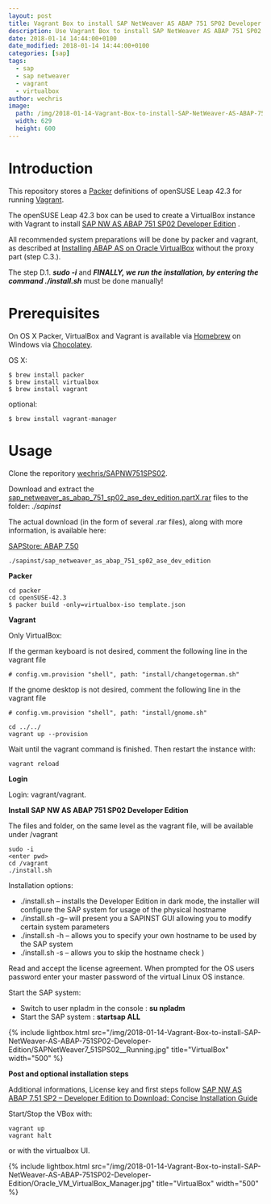 ```yaml
---
layout: post
title: Vagrant Box to install SAP NetWeaver AS ABAP 751 SP02 Developer Edition 
description: Use Vagrant Box to install SAP NetWeaver AS ABAP 751 SP02 Developer Edition on VirtualBox image.
date: 2018-01-14 14:44:00+0100
date_modified: 2018-01-14 14:44:00+0100
categories: [sap]
tags:
  - sap
  - sap netweaver
  - vagrant
  - virtualbox
author: wechris
image:
  path: /img/2018-01-14-Vagrant-Box-to-install-SAP-NetWeaver-AS-ABAP-751SP02-Developer-Edition/Oracle_VM_VirtualBox_Manager.jpg
  width: 629
  height: 600
---
```

Introduction
============
This repository stores a [Packer](https://www.packer.io) definitions of openSUSE Leap 42.3 for running [Vagrant](https://www.vagrantup.com).
 
The openSUSE Leap 42.3 box can be used to create a VirtualBox instance with Vagrant to install [SAP NW AS ABAP 751 SP02 Developer Edition](https://blogs.sap.com/2017/09/04/sap-as-abap-751-sp02-developer-edition-to-download/) .
 
 All recommended system preparations will be done by packer and vagrant, as described at [Installing ABAP AS on Oracle VirtualBox](https://blogs.sap.com/2017/09/04/newbies-guide-installing-abap-as-751-sp02-on-linux/) without the proxy part (step C.3.).

 The step D.1. ***sudo -i*** and ***FINALLY, we run the installation, by entering the command ./install.sh*** must be done manually!
 
Prerequisites
=============
 
On OS X Packer, VirtualBox and Vagrant is available via [Homebrew](http://brew.sh/) on Windows via [Chocolatey](https://chocolatey.org).

OS X: 
```
$ brew install packer
$ brew install virtualbox
$ brew install vagrant
```
optional:
```
$ brew install vagrant-manager
```
 
Usage
=====
Clone the reporitory [wechris/SAPNW751SPS02](https://github.com/wechris/SAPNW751SPS02). 

Download and extract the [sap_netweaver_as_abap_751_sp02_ase_dev_edition.partX.rar](https://tools.hana.ondemand.com/#abap) files to the folder: *./sapinst*

The actual download (in the form of several .rar files), along with more information, is available here:

[SAPStore: ABAP 7.50](https://store.sap.com/sap/cp/ui/resources/store/html/SolutionDetails.html?pid=0000014492&catID=&pcntry=DE&sap-language=EN&_cp_id=id-1477346420741-0)

```
./sapinst/sap_netweaver_as_abap_751_sp02_ase_dev_edition
```

**Packer** 
```
cd packer
cd openSUSE-42.3
$ packer build -only=virtualbox-iso template.json
```
 
**Vagrant**

Only VirtualBox:

If the german keyboard is not desired, comment the following line in the vagrant file
````
# config.vm.provision "shell", path: "install/changetogerman.sh"
````
If the gnome desktop is not desired, comment the following line in the vagrant file
````
# config.vm.provision "shell", path: "install/gnome.sh"
````

```
cd ../../
vagrant up --provision
```

Wait until the vagrant command is finished. Then restart the instance with:
```
vagrant reload
```


**Login**

Login: vagrant/vagrant.

**Install SAP NW AS ABAP 751 SP02 Developer Edition**

The files and folder, on the same level as the vagrant file, will be available under /vagrant
````
sudo -i
<enter pwd>
cd /vagrant
./install.sh
````

Installation options:

* ./install.sh – installs the Developer Edition in dark mode, the installer will configure the SAP system for usage of the physical hostname
* ./install.sh -g– will present you a SAPINST GUI allowing you to modify certain system parameters
* ./install.sh -h – allows you to specify your own hostname to be used by the SAP system
* ./install.sh -s – allows you to skip the hostname check )

Read and accept the license agreement.
When prompted for the OS users password enter your master password of the virtual Linux OS instance.

Start the SAP system:
- Switch to user npladm in the console : **su npladm**
- Start the SAP system : **startsap ALL**

{% include lightbox.html src="/img/2018-01-14-Vagrant-Box-to-install-SAP-NetWeaver-AS-ABAP-751SP02-Developer-Edition/SAPNetWeaver7_51SPS02__Running.jpg" title="VirtualBox" width="500" %}

**Post and optional installation steps**

Additional informations, License key and first steps follow [SAP NW AS ABAP 7.51 SP2 – Developer Edition to Download: Concise Installation Guide](https://blogs.sap.com/2017/09/04/sap-as-abap-7.51-sp2-developer-edition-to-download-concise-installation-guide/)

Start/Stop the VBox with:
````
vagrant up
vagrant halt
````
or with the virtualbox UI.

{% include lightbox.html src="/img/2018-01-14-Vagrant-Box-to-install-SAP-NetWeaver-AS-ABAP-751SP02-Developer-Edition/Oracle_VM_VirtualBox_Manager.jpg" title="VirtualBox" width="500" %}
